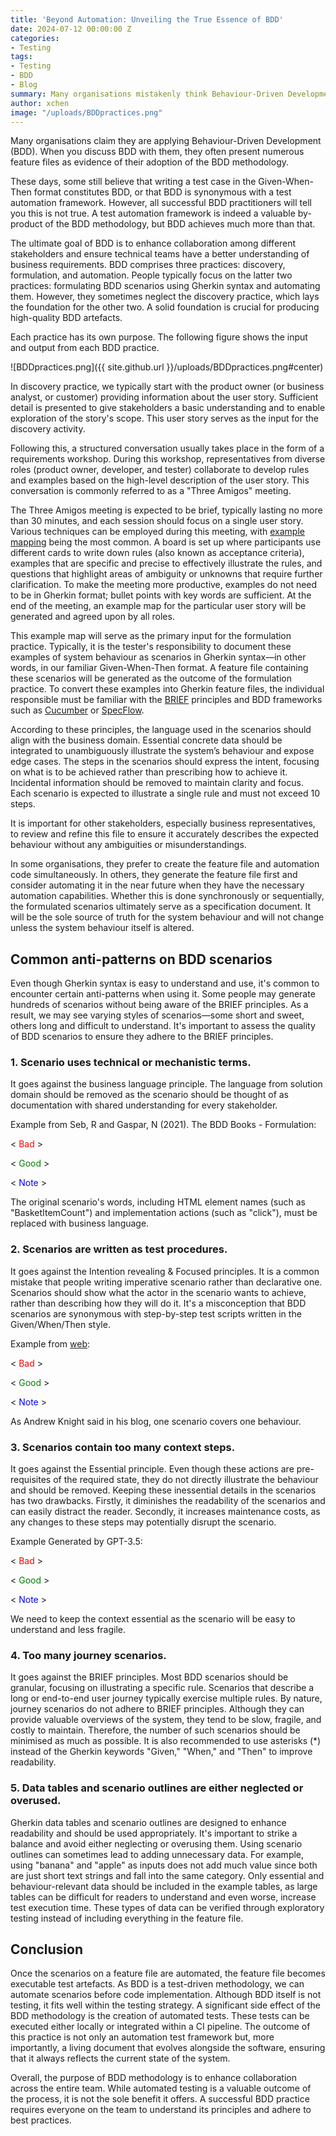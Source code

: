```yaml
---
title: 'Beyond Automation: Unveiling the True Essence of BDD'
date: 2024-07-12 00:00:00 Z
categories:
- Testing
tags:
- Testing
- BDD
- Blog
summary: Many organisations mistakenly think Behaviour-Driven Development (BDD) is simply about writing test cases in Given-When-Then format or using test automation frameworks. While automation is a valuable by-product, the true essence of BDD lies in enhancing team collaboration and understanding business requirements. BDD includes three practices- discovery, formulation, and automation, with the discovery phase being foundational. Adhering to best practices ensures that BDD scenarios are clear, focused, and valuable, ultimately creating living documentation that accurately reflects the system's behaviour.
author: xchen
image: "/uploads/BDDpractices.png"
---
```


Many organisations claim they are applying Behaviour-Driven Development (BDD). When you discuss BDD with them, they often present numerous feature files as evidence of their adoption of the BDD methodology.

These days, some still believe that writing a test case in the Given-When-Then format constitutes BDD, or that BDD is synonymous with a test automation framework. However, all successful BDD practitioners will tell you this is not true. A test automation framework is indeed a valuable by-product of the BDD methodology, but BDD achieves much more than that.

The ultimate goal of BDD is to enhance collaboration among different stakeholders and ensure technical teams have a better understanding of business requirements. BDD comprises three practices: discovery, formulation, and automation. People typically focus on the latter two practices: formulating BDD scenarios using Gherkin syntax and automating them. However, they sometimes neglect the discovery practice, which lays the foundation for the other two. A solid foundation is crucial for producing high-quality BDD artefacts.

Each practice has its own purpose. The following figure shows the input and output from each BDD practice.

![BDDpractices.png]({{ site.github.url }}/uploads/BDDpractices.png#center)

In discovery practice, we typically start with the product owner (or business analyst, or customer) providing information about the user story. Sufficient detail is presented to give stakeholders a basic understanding and to enable exploration of the story's scope. This user story serves as the input for the discovery activity.

Following this, a structured conversation usually takes place in the form of a requirements workshop. During this workshop, representatives from diverse roles (product owner, developer, and tester) collaborate to develop rules and examples based on the high-level description of the user story. This conversation is commonly referred to as a "Three Amigos" meeting.

The Three Amigos meeting is expected to be brief, typically lasting no more than 30 minutes, and each session should focus on a single user story. Various techniques can be employed during this meeting, with [example mapping](https://cucumber.io/blog/bdd/example-mapping-introduction/) being the most common. A board is set up where participants use different cards to write down rules (also known as acceptance criteria), examples that are specific and precise to effectively illustrate the rules, and questions that highlight areas of ambiguity or unknowns that require further clarification. To make the meeting more productive, examples do not need to be in Gherkin format; bullet points with key words are sufficient. At the end of the meeting, an example map for the particular user story will be generated and agreed upon by all roles.

This example map will serve as the primary input for the formulation practice. Typically, it is the tester's responsibility to document these examples of system behaviour as scenarios in Gherkin syntax—in other words, in our familiar Given-When-Then format. A feature file containing these scenarios will be generated as the outcome of the formulation practice. To convert these examples into Gherkin feature files, the individual responsible must be familiar with the [BRIEF](https://cucumber.io/blog/bdd/keep-your-scenarios-brief/) principles and BDD frameworks such as [Cucumber](https://cucumber.io/) or [SpecFlow](https://specflow.org/).

According to these principles, the language used in the scenarios should align with the business domain. Essential concrete data should be integrated to unambiguously illustrate the system’s behaviour and expose edge cases. The steps in the scenarios should express the intent, focusing on what is to be achieved rather than prescribing how to achieve it. Incidental information should be removed to maintain clarity and focus. Each scenario is expected to illustrate a single rule and must not exceed 10 steps.

It is important for other stakeholders, especially business representatives, to review and refine this file to ensure it accurately describes the expected behaviour without any ambiguities or misunderstandings.

In some organisations, they prefer to create the feature file and automation code simultaneously. In others, they generate the feature file first and consider automating it in the near future when they have the necessary automation capabilities. Whether this is done synchronously or sequentially, the formulated scenarios ultimately serve as a specification document. It will be the sole source of truth for the system behaviour and will not change unless the system behaviour itself is altered.

## **Common anti-patterns on BDD scenarios** 

Even though Gherkin syntax is easy to understand and use, it's common to encounter certain anti-patterns when using it. Some people may generate hundreds of scenarios without being aware of the BRIEF principles. As a result, we may see varying styles of scenarios—some short and sweet, others long and difficult to understand. It's important to assess the quality of BDD scenarios to ensure they adhere to the BRIEF principles.

### **1.	Scenario uses technical or mechanistic terms.**
It goes against the business language principle. The language from solution domain should be removed as the scenario should be thought of as documentation with shared understanding for every stakeholder. 

Example from Seb, R and Gaspar, N (2021). The BDD Books - Formulation: 

< <span style="color: red;">Bad</span> >

<script src="https://gist.github.com/XChenscottlogic/d57849240fca22d25eaf30b9c86b278e.js"></script>

< <span style="color: green;">Good</span> >

<script src="https://gist.github.com/XChenscottlogic/9e024be47f8bf62a856b28f740066a8d.js"></script>

< <span style="color: blue;">Note</span> >  

The original scenario's words, including HTML element names (such as "BasketItemCount") and implementation actions (such as "click"), must be replaced with business language. 

### **2.	Scenarios are written as test procedures.**
It goes against the Intention revealing & Focused principles. It is a common mistake that people writing imperative scenario rather than declarative one. Scenarios should show what the actor in the scenario wants to achieve, rather than describing how they will do it. It's a misconception that BDD scenarios are synonymous with step-by-step test scripts written in the Given/When/Then style. 

Example from [web](https://automationpanda.com/2017/01/30/bdd-101-writing-good-gherkin/):

< <span style="color: red;">Bad</span> >

<script src="https://gist.github.com/XChenscottlogic/596c439787de24aca757500688496299.js"></script>


< <span style="color: green;">Good</span> >

<script src="https://gist.github.com/XChenscottlogic/7f07f3b18197bd348cd56b939670924e.js"></script>

< <span style="color: blue;">Note</span> >  

As Andrew Knight said in his blog, one scenario covers one behaviour. 

### **3.	Scenarios contain too many context steps.**
It goes against the Essential principle. Even though these actions are pre-requisites of the required state, they do not directly illustrate the behaviour and should be removed. Keeping these inessential details in the scenarios has two drawbacks. Firstly, it diminishes the readability of the scenarios and can easily distract the reader. Secondly, it increases maintenance costs, as any changes to these steps may potentially disrupt the scenario. 

Example Generated by GPT-3.5:

< <span style="color: red;">Bad</span> >

<script src="https://gist.github.com/XChenscottlogic/19836db3dd1074f8b9fecfbda56f2bfa.js"></script>

< <span style="color: green;">Good</span> >

<script src="https://gist.github.com/XChenscottlogic/93057f8995af154d6e6f65ab0bf8af18.js"></script>

< <span style="color: blue;">Note</span> >  

We need to keep the context essential as the scenario will be easy to understand and less fragile. 

### **4.	Too many journey scenarios.**
It goes against the BRIEF principles. Most BDD scenarios should be granular, focusing on illustrating a specific rule. Scenarios that describe a long or end-to-end user journey typically exercise multiple rules. By nature, journey scenarios do not adhere to BRIEF principles. Although they can provide valuable overviews of the system, they tend to be slow, fragile, and costly to maintain. Therefore, the number of such scenarios should be minimised as much as possible. It is also recommended to use asterisks (*) instead of the Gherkin keywords "Given," "When," and "Then" to improve readability.

### **5.	Data tables and scenario outlines are either neglected or overused.**
Gherkin data tables and scenario outlines are designed to enhance readability and should be used appropriately. It's important to strike a balance and avoid either neglecting or overusing them. Using scenario outlines can sometimes lead to adding unnecessary data. For example, using "banana" and "apple" as inputs does not add much value since both are just short text strings and fall into the same category. Only essential and behaviour-relevant data should be included in the example tables, as large tables can be difficult for readers to understand and even worse, increase test execution time. These types of data can be verified through exploratory testing instead of including everything in the feature file.

## **Conclusion**

Once the scenarios on a feature file are automated, the feature file becomes executable test artefacts. As BDD is a test-driven methodology, we can automate scenarios before code implementation. Although BDD itself is not testing, it fits well within the testing strategy. A significant side effect of the BDD methodology is the creation of automated tests. These tests can be executed either locally or integrated within a CI pipeline. The outcome of this practice is not only an automation test framework but, more importantly, a living document that evolves alongside the software, ensuring that it always reflects the current state of the system.

Overall, the purpose of BDD methodology is to enhance collaboration across the entire team. While automated testing is a valuable outcome of the process, it is not the sole benefit it offers. A successful BDD practice requires everyone on the team to understand its principles and adhere to best practices.



